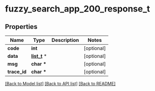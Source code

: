 # fuzzy_search_app_200_response_t

## Properties
Name | Type | Description | Notes
------------ | ------------- | ------------- | -------------
**code** | **int** |  | [optional] 
**data** | [**list_t**](request_register_struct.md) \* |  | [optional] 
**msg** | **char \*** |  | [optional] 
**trace_id** | **char \*** |  | [optional] 

[[Back to Model list]](../README.md#documentation-for-models) [[Back to API list]](../README.md#documentation-for-api-endpoints) [[Back to README]](../README.md)


